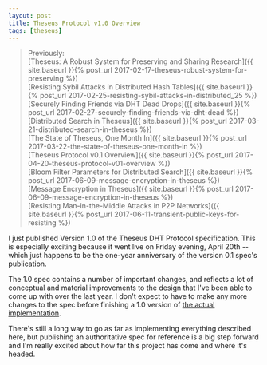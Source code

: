 ```yaml
---
layout: post
title: Theseus Protocol v1.0 Overview
tags: [theseus]
---
```


> Previously:<br/>
> [Theseus: A Robust System for Preserving and Sharing Research]({{ site.baseurl }}{% post_url 2017-02-17-theseus-robust-system-for-preserving %})<br/>
> [Resisting Sybil Attacks in Distributed Hash Tables]({{ site.baseurl }}{% post_url 2017-02-25-resisting-sybil-attacks-in-distributed_25 %})<br/>
> [Securely Finding Friends via DHT Dead Drops]({{ site.baseurl }}{% post_url 2017-02-27-securely-finding-friends-via-dht-dead %})<br/>
> [Distributed Search in Theseus]({{ site.baseurl }}{% post_url 2017-03-21-distributed-search-in-theseus %})<br/>
> [The State of Theseus, One Month In]({{ site.baseurl }}{% post_url 2017-03-22-the-state-of-theseus-one-month-in %})<br/>
> [Theseus Protocol v0.1 Overview]({{ site.baseurl }}{% post_url 2017-04-20-theseus-protocol-v01-overview %})<br/>
> [Bloom Filter Parameters for Distributed Search]({{ site.baseurl }}{% post_url 2017-06-09-message-encryption-in-theseus %})<br/>
> [Message Encryption in Theseus]({{ site.baseurl }}{% post_url 2017-06-09-message-encryption-in-theseus %})<br/>
> [Resisting Man-in-the-Middle Attacks in P2P Networks]({{ site.baseurl }}{% post_url 2017-06-11-transient-public-keys-for-resisting %})<br/>


I just published Version 1.0 of the Theseus DHT Protocol specification. This is especially exciting because it went live on Friday evening, April 20th -- which just happens to be the one-year anniversary of the version 0.1 spec's publication.

The 1.0 spec contains a number of important changes, and reflects a lot of conceptual and material improvements to the design that I've been able to come up with over the last year. I don't expect to have to make any more changes to the spec before finishing a 1.0 version of [the actual implementation](https://github.com/wootfish/theseus.dht).

There's still a long way to go as far as implementing everything described here, but publishing an authoritative spec for reference is a big step forward and I'm really excited about how far this project has come and where it's headed.
